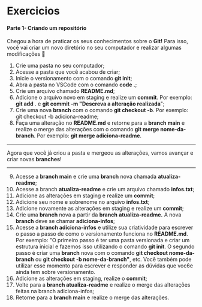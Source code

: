 # Exercicios

#### Parte 1- Criando um repositório


Chegou a hora de praticar os seus conhecimentos sobre o **Git!**
Para isso, você vai criar um novo diretório no seu computador e realizar algumas modificações 🤩

1. Crie uma pasta no seu computador;
2. Acesse a pasta que você acabou de criar;
3. Inicie o versionamento com o comando **git init**;
4. Abra a pasta no VSCode com o comando **code .**;
5. Crie um arquivo chamado **README.md**;
6. Adicione o arquivo novo em staging e realize um **commit**. Por exemplo: **git add** . e **git commit -m "Descreva a alteração realizada**";
7. Crie uma nova **branch** com o comando **git checkout -b**. Por exemplo: git checkout -b adiciona-readme;
8. Faça uma alteração no **README.md** e retorne para a **branch main** e realize o merge das alterações com o comando **git merge nome-da-branch**. Por exemplo: **git merge adiciona-readme**.
--------
 Agora que você já criou a pasta e mergeou as alterações, vamos avançar e criar novas **branches**!

--------
9. Acesse a **branch main** e crie uma **branch** nova chamada **atualiza-readme**;
10. Acesse a branch **atualiza-readme** e crie um arquivo chamado **infos.txt**;
11. Adicione as alterações em staging e realize um **commit**;
12. Adicione seu nome e sobrenome no arquivo **infos.txt**;
13. Adicione novamente as alterações em staging e realize um **commit**;
14. Crie uma **branch** nova a partir da **branch** **atualiza-readme.** A nova **branch** deve se chamar **adiciona-infos**;
15. Acesse a **branch adiciona-infos** e utilize sua criatividade para escrever o passo a passo de como o versionamento funciona no **README.md**. Por exemplo: "O primeiro passo é ter uma pasta versionada e criar um estrutura inicial e fazemos isso utilizando o comando **git init**. O segundo passo é criar uma **branch** nova com o comando **git checkout nome-da-branch** ou **git checkout -b nome-da-branch"**, etc. Você também pode utilizar esse momento para escrever e responder as dúvidas que voc6e ainda tem sobre versionamento.
16. Adicione as alterações em staging, realize o **commit**;
17. Volte para a **branch atualiza-readme** e realize o merge das alterações feitas na branch adiciona-infos;
18. Retorne para a **branch main** e realize o merge das alterações.
